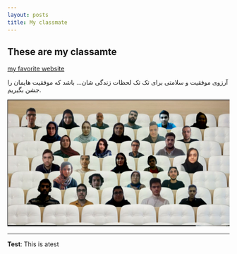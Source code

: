 ```yaml
---
layout: posts
title: My classmate
---
```


## These are my classamte


[my favorite website](http://www.google.com)

آرزوی موفقیت و سلامتی برای تک تک لحظات زندگی شان... باشد که موفقیت هایمان را جشن بگیریم.

![alt text](../assets/images/classmates.jpg "new classmate Picture")

---
**Test**: This is atest
